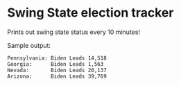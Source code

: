 # Swing State election tracker

Prints out swing state status every 10 minutes!

Sample output:
```
Pennsylvania: Biden Leads 14,518
Georgia:      Biden Leads 1,563
Nevada:       Biden Leads 20,137
Arizona:      Biden Leads 39,769
```
